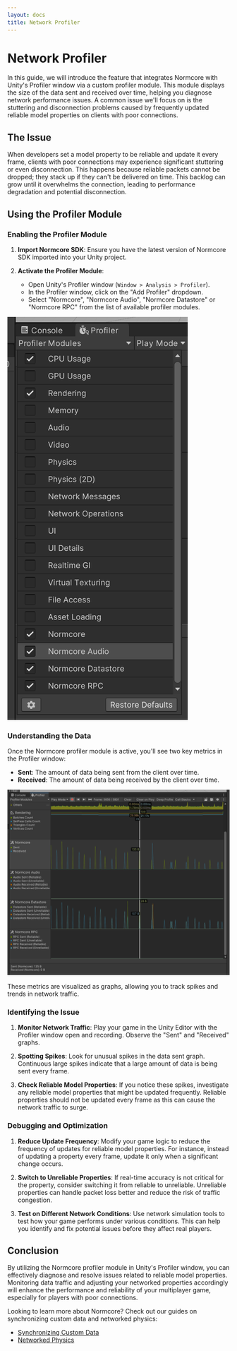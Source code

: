 ```yaml
---
layout: docs
title: Network Profiler
---
```


# Network Profiler

In this guide, we will introduce the feature that integrates Normcore with Unity's Profiler window via a custom profiler module. This module displays the size of the data sent and received over time, helping you diagnose network performance issues. A common issue we'll focus on is the stuttering and disconnection problems caused by frequently updated reliable model properties on clients with poor connections.

## The Issue

When developers set a model property to be reliable and update it every frame, clients with poor connections may experience significant stuttering or even disconnection. This happens because reliable packets cannot be dropped; they stack up if they can't be delivered on time. This backlog can grow until it overwhelms the connection, leading to performance degradation and potential disconnection.

## Using the Profiler Module

### Enabling the Profiler Module

1. **Import Normcore SDK**: Ensure you have the latest version of Normcore SDK imported into your Unity project.

2. **Activate the Profiler Module**:
    - Open Unity's Profiler window (`Window > Analysis > Profiler`).
    - In the Profiler window, click on the "Add Profiler" dropdown.
    - Select "Normcore", "Normcore Audio", "Normcore Datastore" or "Normcore RPC" from the list of available profiler modules.

![](./network-profiler/profiler-module.png "The Profiler module selection dropdown.")

### Understanding the Data

Once the Normcore profiler module is active, you'll see two key metrics in the Profiler window:
- **Sent**: The amount of data being sent from the client over time.
- **Received**: The amount of data being received by the client over time.

![](./network-profiler/profiler.png "The Profiler window displaying the data sent and received.")

These metrics are visualized as graphs, allowing you to track spikes and trends in network traffic.

### Identifying the Issue

1. **Monitor Network Traffic**: Play your game in the Unity Editor with the Profiler window open and recording. Observe the "Sent" and "Received" graphs.
   
2. **Spotting Spikes**: Look for unusual spikes in the data sent graph. Continuous large spikes indicate that a large amount of data is being sent every frame.

3. **Check Reliable Model Properties**: If you notice these spikes, investigate any reliable model properties that might be updated frequently. Reliable properties should not be updated every frame as this can cause the network traffic to surge.

### Debugging and Optimization

1. **Reduce Update Frequency**: Modify your game logic to reduce the frequency of updates for reliable model properties. For instance, instead of updating a property every frame, update it only when a significant change occurs.

2. **Switch to Unreliable Properties**: If real-time accuracy is not critical for the property, consider switching it from reliable to unreliable. Unreliable properties can handle packet loss better and reduce the risk of traffic congestion.

3. **Test on Different Network Conditions**: Use network simulation tools to test how your game performs under various conditions. This can help you identify and fix potential issues before they affect real players.

## Conclusion
By utilizing the Normcore profiler module in Unity's Profiler window, you can effectively diagnose and resolve issues related to reliable model properties. Monitoring data traffic and adjusting your networked properties accordingly will enhance the performance and reliability of your multiplayer game, especially for players with poor connections.

Looking to learn more about Normcore? Check out our guides on synchronizing custom data and networked physics:

- [Synchronizing Custom Data](../realtime/synchronizing-custom-data.md)
- [Networked Physics](../realtime/networked-physics.md)
